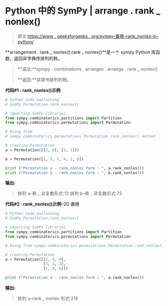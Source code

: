 # Python 中的 SymPy | arrange . rank _ nonlex()

> 原文:[https://www . geeksforgeeks . org/sympy-置换-rank_nonlex-in-python/](https://www.geeksforgeeks.org/sympy-permutation-rank_nonlex-in-python/)

**arrangement . rank _ nonlex():rank _ nonlex()**是一个 sympy Python 库函数，返回非字典序排列的秩。

> **语法:**sympy . combinations . arranges . arrange . rank _ nonlex()
> 
> **返回:**非辞书排列的秩。

**代码#1 : rank_nonlex()示例**

```py
# Python code explaining
# SymPy.Permutation.rank_nonlex()

# importing SymPy libraries
from sympy.combinatorics.partitions import Partition
from sympy.combinatorics.permutations import Permutation

# Using from 
# sympy.combinatorics.permutations.Permutation.rank_nonlex() method 

# creating Permutation
a = Permutation([[2, 0], [3, 1]])

b = Permutation([1, 3, 5, 4, 2, 0])

print ("Permutation a - rank_nonlex form : ", a.rank_nonlex())
print ("Permutation b - rank_nonlex form : ", b.rank_nonlex())
```

**输出:**

> 排列 a–秩 _ 非复数形式:13
> 排列 b–秩 _ 非复数形式:72

**代码#2 : rank_nonlex()示例**–2D 置换

```py
# Python code explaining
# SymPy.Permutation.rank_nonlex()

# importing SymPy libraries
from sympy.combinatorics.partitions import Partition
from sympy.combinatorics.permutations import Permutation

# Using from sympy.combinatorics.permutations.Permutation.rank_nonlex() method 

# creating Permutation
a = Permutation([[2, 4, 0], 
                 [3, 1, 2],
                 [1, 5, 6]])

print ("Permutation a - rank_nonlex form : ", a.rank_nonlex())
```

**输出:**

> 排列 a–rank _ nonlex 形式:218
